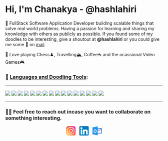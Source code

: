 # Hi, I'm Chanakya - @hashlahiri
:wave: FullStack Software Application Developer building scalable things that solve real world problems. Having a passion for learning and sharing my knowledge with others as publicly as possible. If you found some of my doodles to be interesting, give a shoutout at <b>@hashlahiri</b> or you could give me some :sparkling_heart: on <a href="mailto:helloclahiri@outlook.com">mail</a>. 

:vulcan_salute: Love playing Chess:chess_pawn:, Travelling:mountain_snow:, Coffee:coffee: and the ocassional Video Games:video_game:

### :european_castle: <u>Languages and Doodling Tools</u>: <hr>
<p align="left">
  <a href="https://www.java.com/en/" target="_blank"><img src="https://img.icons8.com/color/48/000000/java-coffee-cup-logo--v1.png"/></a> 
  <a href="https://www.python.org/" target="_blank"><img src="https://img.icons8.com/color/48/000000/python--v1.png" /></a>
  <a href="https://nodejs.org/en/" target="_blank"><img src="https://img.icons8.com/color/48/000000/nodejs.png"/></a>
  <a href="https://en.wikipedia.org/wiki/C_(programming_language)" target="_blank"><img src="https://img.icons8.com/color/48/000000/c-programming.png"/></a>
  <a href="https://en.wikipedia.org/wiki/C%2B%2B" target="_blank"><img src="https://img.icons8.com/color/48/000000/c-plus-plus-logo.png"/></a>
  <a href="https://www.javascript.com/" target="_blank"><img src="https://img.icons8.com/color/48/000000/javascript--v1.png"/></a>
  <a href="https://angular.io/" target="_blank"><img src="https://img.icons8.com/color/48/000000/angularjs.png"/></a>
  <a href="https://en.wikipedia.org/wiki/HTML5" target="_blank"><img src="https://img.icons8.com/color/48/000000/html-5--v1.png"/></a>
  <a href="https://sass-lang.com/" target="_blank"><img src="https://img.icons8.com/color/48/000000/sass.png"/></a>
  <a href="https://www.mongodb.com/" target="_blank"><img src="https://img.icons8.com/color/48/000000/mongodb.png"/></a>
  <a href="https://www.mysql.com/" target="_blank"><img src="https://img.icons8.com/color/48/000000/mysql-logo.png"/></a>
  <a href="https://git-scm.com/" target="_blank"><img src="https://img.icons8.com/color/48/000000/git.png"/></a>
  <a href="https://code.visualstudio.com/" target="_blank"><img src="https://img.icons8.com/color/48/000000/visual-studio-code-2019.png"/></a>
  <a href="https://spring.io/" target="_blank"><img src="https://img.icons8.com/color/48/000000/spring-logo.png"/></a>
  <a href="https://aws.amazon.com/" target="_blank"><img src="https://img.icons8.com/color/50/000000/amazon-web-services.png"/></a>
  <a href="https://www.postman.com/" target="_blank"><img src="https://img.icons8.com/dusk/48/000000/postman-api.png"/></a>
</p>
<hr>
<!--<table align="center"> 
  <tr>
    <td>
      <img alt="Welcome To My GitHub" src="https://github-readme-stats.vercel.app/api?username=hashlahiri&show_icons=true&theme=tokyonight" />
    </td>
  </tr>
</table>-->

### :mage_man: Feel free to reach out incase you want to collaborate on something interesting.
<p align="center">
  <a href="https://www.instagram.com/hashlahiri/"><img height="30" src="https://github.com/hashlahiri/hashlahiri/blob/main/instagram.png"></a>&nbsp;&nbsp;
  <a href="https://www.linkedin.com/in/chanakya-lahiri-zeal/"><img height="30" src="https://github.com/hashlahiri/hashlahiri/blob/main/linkedin.png"></a>&nbsp;&nbsp;
  <a href="mailto:helloclahiri@outlook.com"><img height="30" src="https://github.com/hashlahiri/hashlahiri/blob/main/outlook.png"></a>
</p>

